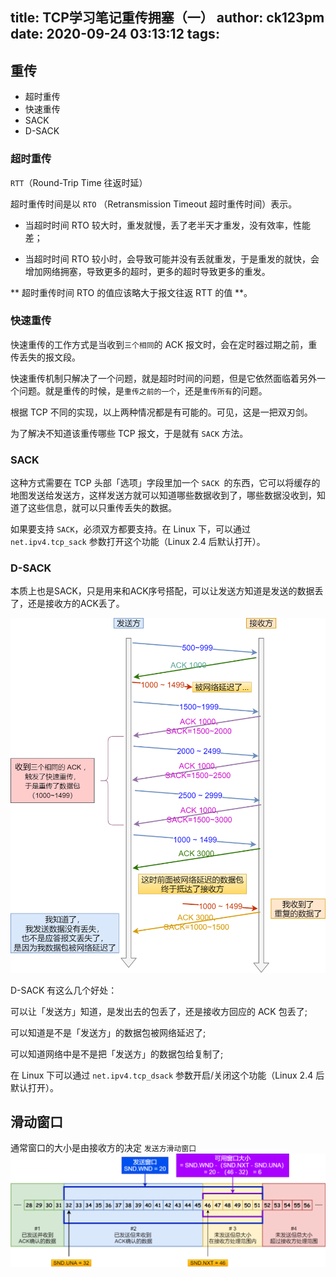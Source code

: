 title: TCP学习笔记重传拥塞（一）
author: ck123pm
date: 2020-09-24 03:13:12
tags:
---
## 重传
- 超时重传
- 快速重传
- SACK
- D-SACK

<!-- more-->
### 超时重传
`RTT`（Round-Trip Time 往返时延）

超时重传时间是以 `RTO` （Retransmission Timeout 超时重传时间）表示。

- 当超时时间 RTO 较大时，重发就慢，丢了老半天才重发，没有效率，性能差；

- 当超时时间 RTO 较小时，会导致可能并没有丢就重发，于是重发的就快，会增加网络拥塞，导致更多的超时，更多的超时导致更多的重发。

** 超时重传时间 RTO 的值应该略大于报文往返  RTT 的值 **。

### 快速重传
快速重传的工作方式是当收到`三个相同`的 ACK 报文时，会在定时器过期之前，重传丢失的报文段。

快速重传机制只解决了一个问题，就是超时时间的问题，但是它依然面临着另外一个问题。就是重传的时候，是`重传之前的一个`，还是`重传所有`的问题。

根据 TCP 不同的实现，以上两种情况都是有可能的。可见，这是一把双刃剑。

为了解决不知道该重传哪些 TCP 报文，于是就有 `SACK` 方法。

### SACK
这种方式需要在 TCP 头部「选项」字段里加一个 `SACK `的东西，它可以将缓存的地图发送给发送方，这样发送方就可以知道哪些数据收到了，哪些数据没收到，知道了这些信息，就可以只重传丢失的数据。

如果要支持 `SACK`，必须双方都要支持。在 Linux 下，可以通过 `net.ipv4.tcp_sack` 参数打开这个功能（Linux 2.4 后默认打开）。

### D-SACK
本质上也是SACK，只是用来和ACK序号搭配，可以让发送方知道是发送的数据丢了，还是接收方的ACK丢了。

![D-SACK](/images/pasted-0.png)

D-SACK 有这么几个好处：

可以让「发送方」知道，是发出去的包丢了，还是接收方回应的 ACK 包丢了;

可以知道是不是「发送方」的数据包被网络延迟了;

可以知道网络中是不是把「发送方」的数据包给复制了;

在 Linux 下可以通过 `net.ipv4.tcp_dsack` 参数开启/关闭这个功能（Linux 2.4 后默认打开）。

## 滑动窗口
通常窗口的大小是由接收方的决定
`发送方滑动窗口`
![upload successful](/images/pasted-1.png)



